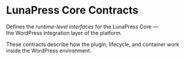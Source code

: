 # LunaPress Core Contracts

Defines the *runtime-level interfaces* for the LunaPress Core —  
the WordPress integration layer of the platform.

These contracts describe how the plugin, lifecycle, and container work inside the WordPress environment.
